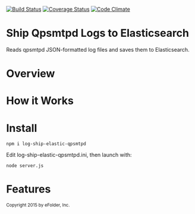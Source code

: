 [![Build Status][ci-img]][ci-url]
[![Coverage Status][cov-img]][cov-url]
[![Code Climate][clim-img]][clim-url]

# Ship Qpsmtpd Logs to Elasticsearch

Reads qpsmtpd JSON-formatted log files and saves them to Elasticsearch.


# Overview



# How it Works


# Install

    npm i log-ship-elastic-qpsmtpd

Edit log-ship-elastic-qpsmtpd.ini, then launch with:

    node server.js


# Features


<sub>Copyright 2015 by eFolder, Inc.</sub>


[ci-img]: https://travis-ci.org/DoubleCheck/log-ship-elastic-qpsmtpd.svg
[ci-url]: https://travis-ci.org/DoubleCheck/log-ship-elastic-qpsmtpd
[cov-img]: https://coveralls.io/repos/DoubleCheck/log-ship-elastic-qpsmtpd/badge.svg
[cov-url]: https://coveralls.io/github/DoubleCheck/log-ship-elastic-qpsmtpd
[clim-img]: https://codeclimate.com/github/DoubleCheck/log-ship-elastic-qpsmtpd/badges/gpa.svg
[clim-url]: https://codeclimate.com/github/DoubleCheck/log-ship-elastic-qpsmtpd
